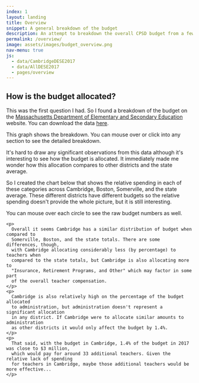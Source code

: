 ```yaml
---
index: 1
layout: landing
title: Overview
snippet: A general breakdown of the budget
description: An attempt to breakdown the overall CPSD budget from a few perspectives.
permalink: /overview/
image: assets/images/budget_overview.png
nav-menu: true
js:
  - data/CambridgeDESE2017
  - data/AllDESE2017
  - pages/overview
---
```


<div class='narrative'>
  <div id="cambridgeDESE2017Data" class="graph-right"></div>
  <h2>How is the budget allocated?</h2>

  <p>
    This was the first question I had. So I found a breakdown of the budget on the
    <a href="http://www.doe.mass.edu/finance/statistics/ppx13-17.html" target="_blank">Massachusetts Department of Elementary and Secondary Education</a> website. You can download the data
    <a href="http://www.doe.mass.edu/finance/statistics/ppx13-17.xlsx">here</a>.
  </p>
  <p>
    This graph shows the breakdown. You can mouse over or click into any section to see the detailed
    breakdown.
  </p>
  <p>
    It's hard to draw any significant observations from this data although it's interesting to see how the budget is allocated. It immediately made me wonder how this allocation compares to other districts and the state average.
  </p>
  <p>
    So I created the chart below that shows the relative spending in each of these categories across
    Cambridge, Boston, Somerville, and the state average. These different districts have different budgets so the relative spending doesn't provide the whole picture, but it is still interesting.
  </p>
  <p>
    You can mouse over each circle to see the raw budget numbers as well.
  </p>

  <div class='clear'>
    <div id="allDESE2017Data" class="graph-left"></div>

    <p>
      Overall it seems Cambridge has a similar distribution of budget when compared to
      Somerville, Boston, and the state totals. There are some differences, though,
      with Cambridge allocating considerably less (by percentage) to teachers when
      compared to the state totals, but Cambridge is also allocating more to
      "Insurance, Retirement Programs, and Other" which may factor in some part
      of the overall teacher compensation.
    </p>
    <p>
      Cambridge is also relatively high on the percentage of the budget allocated
      to administration, but administration doesn't represent a significant allocation
      in any district. If Cambridge were to allocate similar amounts to administration
      as other districts it would only affect the budget by 1.4%.
    </p>
    <p>
      That said, with the budget in Cambridge, 1.4% of the budget in 2017 was close to $3 million,
      which would pay for around 33 additional teachers. Given the relative lack of spending
      for teachers in Cambridge, maybe those additional teachers would be more effective...
    </p>
  </div>
</div>
